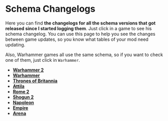 # Schema Changelogs

Here you can find **the changelogs for all the schema versions that got released since I started logging them**. Just click in a game to see his schema changelog. You can use this page to help you see the changes between game updates, so you know what tables of your mod need updating.

Also, Warhammer games all use the same schema, so if you want to check one of them, just click in `Warhammer`.

- [**Warhammer 2**](./warhammer_2/changelog.md)
- [**Warhammer**](./warhammer/changelog.md)
- [**Thrones of Britannia**](./thrones_of_britannia/changelog.md)
- [**Attila**](./attila/changelog.md)
- [**Rome 2**](./rome_2/changelog.md)
- [**Shogun 2**](./shogun_2/changelog.md)
- [**Napoleon**](./napoleon/changelog.md)
- [**Empire**](./empire/changelog.md)
- [**Arena**](./arena/changelog.md)